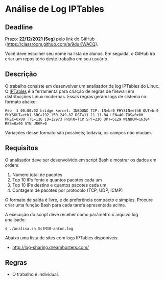 # Análise de Log IPTables

## Deadline

Prazo: **22/12/2021 (Seg)** pelo link do GitHub (https://classroom.github.com/a/9duKWACQ).

Você deve escolher seu nome na lista de alunos. Em seguida, o GitHub irá criar um repositório deste trabalho em seu usuário.

## Descrição

O trabalho consiste em desenvolver um analisador de log IPTables do
Linux. O [IPTables](http://www.netfilter.org/) é a ferramenta para criação de regras de firewall em
distribuições Linux modernas. Essas regras geram logs de sistema no
formato abaixo:
```
Feb  1 00:00:02 bridge kernel: INBOUND TCP: IN=br0 PHYSIN=eth0 OUT=br0 PHYSOUT=eth1 SRC=192.150.249.87 DST=11.11.11.84 LEN=40 TOS=0x00 PREC=0x00 TTL=110 ID=12973 PROTO=TCP SPT=220 DPT=6129 WINDOW=16384 RES=0x00 SYN URGP=0
```
Variações desse formato são possíveis; todavia, os campos não mudam.

## Requisitos
O analisador deve ser desenvolvido em script Bash e mostrar os dados
em ordem:
1. Número total de pacotes
2. Top 10 IPs fonte e quantos pacotes cada um
3. Top 10 IPs destino e quantos pacotes cada um
4. Contagem de pacotes por protocolo (TCP, UDP, ICMP)

O formato de saída é livre, e de preferência compacto e
simples. Procure criar uma função Bash para cada tarefa apresentada
acima.

A execução do script deve receber como parâmetro o arquivo log analisado:
```
$ ./analisa.sh SotM30-anton.log
```

Abaixo uma lista de sites com logs IPTables disponíveis:
- http://log-sharing.dreamhosters.com/

## Regras
- O trabalho é individual.
